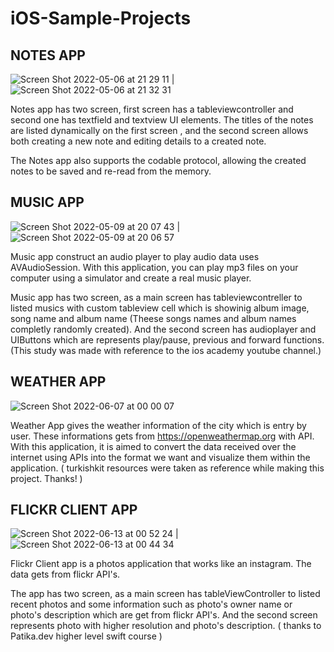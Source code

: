 # iOS-Sample-Projects


 ## NOTES APP

 ![Screen Shot 2022-05-06 at 21 29 11](https://user-images.githubusercontent.com/66536211/167315354-7b9d6cda-b213-456a-9841-8faae3efd67b.png) | ![Screen Shot 2022-05-06 at 21 32 31](https://user-images.githubusercontent.com/66536211/167315362-abf6a4b8-326c-4e11-9d3d-95cdae177c50.png)


 Notes app has two screen, first screen has a tableviewcontroller and second one has textfield and textview UI elements. 
 The titles of the notes are listed dynamically on the first screen , and the second screen allows both creating a new note and 
 editing details to a created note.

 The Notes app also supports the codable protocol, allowing the created notes to be saved and re-read from the memory.
 
 
 
  ## MUSIC APP
  
  ![Screen Shot 2022-05-09 at 20 07 43](https://user-images.githubusercontent.com/66536211/167465871-4f77aab5-b040-47c6-999f-19cc4cf720ca.png) | ![Screen   Shot 2022-05-09 at 20 06 57](https://user-images.githubusercontent.com/66536211/167465890-44286f4c-e993-4de4-bdbb-4274736a11b0.png)
  
  Music app construct an audio player to play audio data uses AVAudioSession. With this application, you can play mp3 files on your computer using a    simulator and create a real music player. 
  
  Music app has two screen, as a main screen has tableviewcontreller to listed musics with custom tableview cell which is showinig album image, song name and album name (Theese songs names and album names completly randomly created). And the second screen has audioplayer and UIButtons which are represents play/pause, previous and forward functions. (This study was made with reference to the ios academy youtube channel.)



## WEATHER APP

![Screen Shot 2022-06-07 at 00 00 07](https://user-images.githubusercontent.com/66536211/172248517-3c91783d-1892-4b5f-aabe-ed9180e02b3d.png)

 Weather App gives the weather information of the city which is entry by user. These informations gets from https://openweathermap.org with API. With this application, it is aimed to convert the data received over the internet using APIs into the format we want and visualize them within the application.
 ( turkishkit resources were taken as reference while making this project. Thanks! ) 


 ## FLICKR CLIENT APP
 
 ![Screen Shot 2022-06-13 at 00 52 24](https://user-images.githubusercontent.com/66536211/173255374-5ed08de9-4a45-47a2-8957-826981b7fae2.png) | ![Screen Shot 2022-06-13 at 00 44 34](https://user-images.githubusercontent.com/66536211/173255372-3472ec43-cc8a-4222-ae2d-325e2f0f6cd8.png)


Flickr Client app is a photos application that works like an instagram. The data gets from flickr API's.

The app has two screen, as a main screen has tableViewController to listed recent photos and some information such as photo's owner name or photo's description which are get from flickr API's. And the second screen represents photo with higher resolution and photo's description. ( thanks to Patika.dev higher level swift course )

